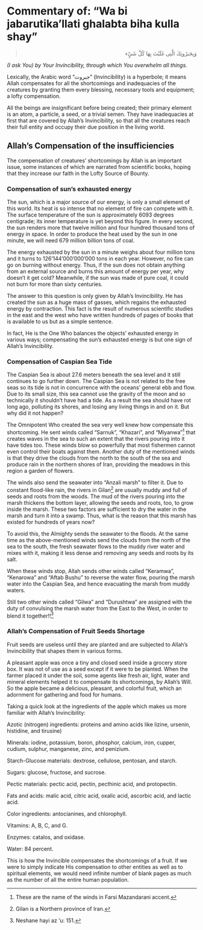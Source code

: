 Commentary of: “Wa bi jabarutika’llati ghalabta biha kulla shay”
================================================================

<blockquote dir="rtl">
  <p>
وَبِجَبرُوتِكَ الَّتِى غَلَبْتَ بِهَا كُلَّ شَيٍْء
  </p>
</blockquote>

*(I ask You) by Your Invincibility, through which You overwhelm all
things.*

Lexically, the Arabic word “جبروت” (Invincibility) is a hyperbole; it
means Allah compensates for all the shortcomings and inadequacies of the
creatures by granting them every blessing, necessary tools and
equipment; a lofty compensation.

All the beings are insignificant before being created; their primary
element is an atom, a particle, a seed, or a trivial semen. They have
inadequacies at first that are covered by Allah’s Invincibility, so that
all the creatures reach their full entity and occupy their due position
in the living world.

Allah’s Compensation of the insufficiencies
-------------------------------------------

The compensation of creatures’ shortcomings by Allah is an important
issue, some instances of which are narrated from scientific books,
hoping that they increase our faith in the Lofty Source of Bounty.

### Compensation of sun’s exhausted energy

The sun, which is a major source of our energy, is only a small element
of this world. Its heat is so intense that no element of fire can
compete with it. The surface temperature of the sun is approximately
6093 degrees centigrade; its inner temperature is yet beyond this
figure. In every second, the sun renders more that twelve million and
four hundred thousand tons of energy in space. In order to produce the
heat used by the sun in one minute, we will need 679 million billion
tons of coal.

The energy exhausted by the sun in a minute weighs about four million
tons and it turns to 126’144’000’000’000 tons in each year. However, no
fire can go on burning without energy. Thus, if the sun does not obtain
anything from an external source and burns this amount of energy per
year, why doesn’t it get cold? Meanwhile, if the sun was made of pure
coal, it could not burn for more than sixty centuries.

The answer to this question is only given by Allah’s Invincibility. He
has created the sun as a huge mass of gasses, which regains the
exhausted energy by contraction. This fact is the result of numerous
scientific studies in the east and the west who have written hundreds of
pages of books that is available to us but as a simple sentence.

In fact, He is the One Who balances the objects’ exhausted energy in
various ways; compensating the sun’s exhausted energy is but one sign of
Allah’s Invincibility.

### Compensation of Caspian Sea Tide

The Caspian Sea is about 27.6 meters beneath the sea level and it still
continues to go further down. The Caspian Sea is not related to the free
seas so its tide is not in concurrence with the oceans’ general ebb and
flow. Due to its small size, this sea cannot use the gravity of the moon
and so technically it shouldn’t have had a tide. As a result the sea
should have rot long ago, polluting its shores, and losing any living
things in and on it. But why did it not happen?

The Omnipotent Who created the sea very well knew how compensate this
shortcoming. He sent winds called “Sarnuk”, “Khazari”, and “Miyanwa”[^1]
that creates waves in the sea to such an extent that the rivers pouring
into it have tides too. These winds blow so powerfully that most
fishermen cannot even control their boats against them. Another duty of
the mentioned winds is that they drive the clouds from the north to the
south of the sea and produce rain in the northern shores of Iran,
providing the meadows in this region a garden of flowers.

The winds also send the seawater into “Anzali marsh” to filter it. Due
to constant flood-like rain, the rivers in Gilan[^2] are usually muddy
and full of seeds and roots from the woods. The mud of the rivers
pouring into the marsh thickens the bottom layer, allowing the seeds and
roots, too, to grow inside the marsh. These two factors are sufficient
to dry the water in the marsh and turn it into a swamp. Thus, what is
the reason that this marsh has existed for hundreds of years now?

To avoid this, the Almighty sends the seawater to the floods. At the
same time as the above-mentioned winds send the clouds from the north of
the sea to the south, the fresh seawater flows to the muddy river water
and mixes with it, making it less dense and removing any seeds and roots
by its salt.

When these winds stop, Allah sends other winds called “Keramwa”,
“Kenarowa” and “Aftab Bushu” to reverse the water flow, pouring the
marsh water into the Caspian Sea, and hence evacuating the marsh from
muddy waters.

Still two other winds called “Gilwa” and “Durushtwa” are assigned with
the duty of convulsing the marsh water from the East to the West, in
order to blend it together!![^3]

### Allah’s Compensation of Fruit Seeds Shortage

Fruit seeds are useless until they are planted and are subjected to
Allah’s Invincibility that shapes them in various forms.

A pleasant apple was once a tiny and closed seed inside a grocery store
box. It was not of use as a seed except if it were to be planted. When
the farmer placed it under the soil, some agents like fresh air, light,
water and mineral elements helped it to compensate its shortcomings, by
Allah’s Will. So the apple became a delicious, pleasant, and colorful
fruit, which an adornment for gathering and food for humans.

Taking a quick look at the ingredients of the apple which makes us more
familiar with Allah’s Invincibility:

Azotic (nitrogen) ingredients: proteins and amino acids like lizine,
ursenin, histidine, and tirusine)

Minerals: iodine, potassium, boron, phosphor, calcium, iron, cupper,
cudium, sulphur, manganese, zinc, and penizium.

Starch-Glucose materials: dextrose, cellulose, pentosan, and starch.

Sugars: glucose, fructose, and sucrose.

Pectic materials: pectic acid, pectin, pecthinic acid, and protopectin.

Fats and acids: malic acid, citric acid, oxalic acid, ascorbic acid, and
lactic acid.

Color ingredients: antocianines, and chlorophyll.

Vitamins: A, B, C, and G.

Enzymes: catalos, and oxidase.

Water: 84 percent.

This is how the Invincible compensates the shortcomings of a fruit. If
we were to simply indicate His compensation to other entities as well as
to spiritual elements, we would need infinite number of blank pages as
much as the number of all the entire human population.

[^1]: These are the name of the winds in Farsi Mazandarani accent.

[^2]: Gilan is a Northern province of Iran.

[^3]: Neshane hayi az ‘u: 151.


